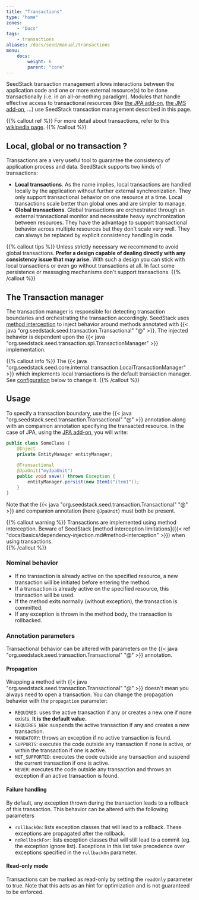 ```yaml
---
title: "Transactions"
type: "home"
zones:
    - "Docs"
tags:
    - transactions
aliases: /docs/seed/manual/transactions    
menu:
    docs:
        weight: 6
        parent: "core"
---
```


SeedStack transaction management allows interactions between the application code and one or more external resource(s) to 
be done transactionally (i.e. in an all-or-nothing paradigm). <!--more--> Modules that handle effective access to transactional 
resources (like [the JPA add-on](/addons/jpa), [the JMS add-on](/addons/jms), ...) use SeedStack transaction management
described in this page.

{{% callout ref %}}
For more detail about transactions, refer to this [wikipedia page](http://en.wikipedia.org/wiki/Transaction_processing).
{{% /callout %}}

##  Local, global or no transaction ?

Transactions are a very useful tool to guarantee the consistency of application process and data. SeedStack supports two
kinds of transactions:

* **Local transactions**. As the name implies, local transactions are handled locally by the application without further
external synchronization. They only support transactional behavior on one resource at a time. Local transactions scale 
better than global ones and are simpler to manage.
* **Global transactions**. Global transactions are orchestrated through an external transactional monitor and necessitate
heavy synchronization between resources. They have the advantage to support transactional behavior across multiple
resources but they don't scale very well. They can always be replaced by explicit consistency handling in code.

{{% callout tips %}}
Unless strictly necessary we recommend to avoid global transactions. **Prefer a design capable of dealing directly with 
any consistency issue that may arise.** With such a design you can stick with local transactions or even go without 
transactions at all. In fact some persistence or messaging mechanisms don't support transactions. 
{{% /callout %}}

## The Transaction manager

The transaction manager is responsible for detecting transaction boundaries and orchestrating the transaction accordingly.
SeedStack uses [method interception](/docs/seed/dependency-injection/#method-interception) to inject behavior around methods
annotated with {{< java "org.seedstack.seed.transaction.Transactional" "@" >}}. The injected behavior is dependent upon the
{{< java "org.seedstack.seed.transaction.spi.TransactionManager" >}} implementation.

{{% callout info %}}
The {{< java "org.seedstack.seed.core.internal.transaction.LocalTransactionManager" >}} which implements local transactions
is the default transaction manager. See [configuration](#configuration) below to change it.
{{% /callout %}}

## Usage

To specify a transaction boundary, use the {{< java "org.seedstack.seed.transaction.Transactional" "@" >}} annotation along
with an companion annotation specifying the transacted resource. In the case of JPA, using the [JPA add-on](/addons/jpa),
you will write:
  
```java
public class SomeClass {
    @Inject
    private EntityManager entityManager;
    
    @Transactional
    @JpaUnit("myJpaUnit")
    public void save() throws Exception {
        entityManager.persist(new Item1("item1"));
    }
}
```  

Note that the {{< java "org.seedstack.seed.transaction.Transactional" "@" >}} and companion annotation (here `@JpaUnit`) must 
both be present. 

{{% callout warning %}}
Transactions are implemented using method interception. Beware of SeedStack 
[method interception limitations]({{< ref "docs/basics/dependency-injection.md#method-interception" >}}) when using 
transactions.  
{{% /callout %}} 

### Nominal behavior

* If no transaction is already active on the specified resource, a new transaction will be initiated before entering the method.
* If a transaction is already active on the specified resource, this transaction will be used.
* If the method exits normally (without exception), the transaction is committed.
* If any exception is thrown in the method body, the transaction is rollbacked.
 
### Annotation parameters

Transactional behavior can be altered with parameters on the {{< java "org.seedstack.seed.transaction.Transactional" "@" >}}
annotation.

#### Propagation

Wrapping a method with {{< java "org.seedstack.seed.transaction.Transactional" "@" >}} doesn't mean you always need to
open a transaction. You can change the propagation behavior with the `propagation` parameter:
 
* `REQUIRED`: uses the active transaction if any or creates a new one if none exists. **It is the default value.**
* `REQUIRES_NEW`: suspends the active transaction if any and creates a new transaction.
* `MANDATORY`: throws an exception if no active transaction is found.
* `SUPPORTS`: executes the code outside any transaction if none is active, or within the transaction if one is active.
* `NOT_SUPPORTED`: executes the code outside any transaction and suspend the current transaction if one is active.
* `NEVER`: executes the code outside any transaction and throws an exception if an active transaction is found.

#### Failure handling

By default, any exception thrown during the transaction leads to a rollback of this transaction. This behavior can be altered with the 
following parameters

* `rollbackOn`: lists exception classes that will lead to a rollback. These exceptions are propagated after the rollback.
* `noRollbackFor`: lists exception classes that will still lead to a commit (eg. the exception ignore list). Exceptions
in this list take precedence over exceptions specified in the `rollbackOn` parameter.

#### Read-only mode

Transactions can be marked as read-only by setting the `readOnly` parameter to true. Note that this acts as an hint for
optimization and is not guaranteed to be enforced. 
